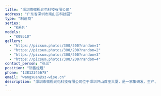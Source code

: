 ```yaml
---
title: "深圳市微视光电科技有限公司"
address: "广东省深圳市南山区科技园"
type: "制造商"
series:
  - "K系列"
models:
  - "K09510"
gallery:
  - "https://picsum.photos/300/200?random=1"
  - "https://picsum.photos/300/200?random=2"
  - "https://picsum.photos/300/200?random=3"
  - "https://picsum.photos/300/200?random=4"
contact_person: "张三"
position: "销售经理"
phone: "13812345678"
email: "wangxuan@sz-wise.cn"
description: "深圳市微视光电科技有限公司位于深圳坪山首座大厦，是一家集研发、生产、销售、项目和服务于一体的国家高新技术企业。自公司成立以来一直专注于工业视频内窥镜、 无损内部视觉检测行业。公司拥有10年的内部视觉检测及工业内窥镜产品开发经验。微视工业视频内窥镜使用遍布全球各地，主要应用于: 航空航天研发制 造、维修,汽车研发、生产、售后，军工，油气化工，船舶铁路机车的制 造，发电厂 (火电、核电、风电、水电) 、科研高校、锅检/特检、电器 设备/电子工业、精密部件加工制造、机械制造等行业。
"
---
```

